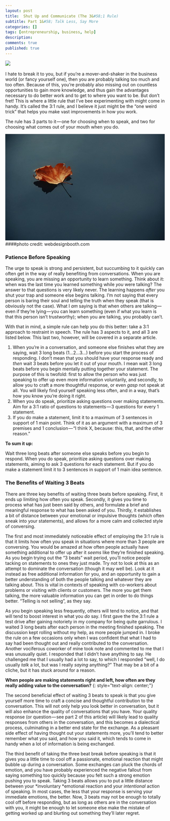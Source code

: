 ```yaml
---
layout: post
title:  Shut Up and Communicate (The 3&#58;1 Rule)
subtitle: Part 1&#58; Talk Less, Say More
categories: []
tags: [entrepreneurship, business, help]
description:
comments: true
published: true
---
```


![](/graphics/slience.jpg)

I hate to break it to you, but if you’re a mover-and-shaker in the business world (or fancy yourself one), then you are probably talking too much and too often. Because of this, you’re probably also missing out on countless opportunities to gain more knowledge, and thus gain the advantages necessary to do better work and to get to where you want to be. But don’t fret! This is where a little rule that I’ve bee experimenting with might come in handy. It’s called the 3:1 rule, and I believe it just might be the “one weird trick” that helps you make vast improvements in how you work.

The rule has 3 parts to it — one for choosing when to speak, and two for choosing what comes out of your mouth when you do.

![](/graphics/leaf.jpg)
####photo credit: webdesignbooth.com

### Patience Before Speaking

The urge to speak is strong and persistent, but succumbing to it quickly can often get in the way of really benefiting from conversations. When you are speaking, you are missing an opportunity to learn something. Think about it: when was the last time you learned something while *you* were talking? The answer to that questions is very likely never. The learning happens *after* you shut your trap and someone else begins talking. I’m not saying that every person is baring their soul and telling the truth when they speak (that is obviously not the case). What I *am* saying is that when others are talking — even if they’re lying — you can learn something (even if what you learn is that this person isn’t trustworthy); when you are talking, you probably can’t.

With that in mind, a simple rule can help you do this better: take a 3:1 approach to restraint in speech. The rule has 3 aspects to it, and all 3 are listed below. This last two, however, will be covered in a separate article.

1. When you’re in a conversation, and someone else finishes what they are saying, wait 3 long beats (1…2…3…) before you start the process of responding. I don’t mean that you should have your response ready and *then* wait 3 beats before you let it out of your mouth. I mean wait 3 long beats before you begin mentally putting together your statement. The purpose of this is twofold: first to allow the person who was just speaking to offer up even more information voluntarily, and secondly, to allow you to craft a more thoughtful response, or even *gasp* not speak at all. You will likely find yourself speaking less often, and in a way, that’s how you know you’re doing it right.
2. When you do speak, prioritize asking questions over making statements. Aim for a 3:1 ratio of questions to statements — 3 questions for every 1 statement.
3. If you do make a statement, limit it to a maximum of 3 sentences in support of 1 main point. Think of it as an argument with a maximum of 3 premises and 1 conclusion — “I think X, because: this, that, and the other reason.”

**To sum it up:**

Wait three long beats after someone else speaks before you begin to respond. When you do speak, prioritize asking questions over making statements, aiming to ask 3 questions for each statement. But if you do make a statement limit it to 3 sentences in support of 1 main idea sentence.



### The Benefits of Waiting 3 Beats

There are three key benefits of waiting three beats before speaking. First, it ends up limiting how often you speak. Secondly, it gives you time to process what has just been said by others, and formulate a brief and meaningful response to what has been asked of you. Thirdly, it establishes a bit of distance between your emotional or impulsive thoughts (which often sneak into your statements), and allows for a more calm and collected style of conversing.

The first and most immediately noticeable effect of employing the 3:1 rule is that it limits how often you speak in situations where more than 3 people are conversing. You would be amazed at how often people actually have something additional to offer up after it *seems* like they’re finished speaking. As you begin trying out the “3 beats” wait period, you’ll notice people tacking on statements to ones they just made. Try not to look at this as an attempt to dominate the conversation (though it may well be). Look at it instead as free additional information for you, and an opportunity to gain a better understanding of both the people talking and whatever they are talking about. This is vital in contexts of speaking with co-workers about problems or visiting with clients or customers. The more you get them talking, the more valuable information you can get in order to do things better. “Telling is not selling”, as they say.

As you begin speaking less frequently, others will tend to notice, and that will tend to boost interest in what you *do* say. I first gave the the 3:1 rule a test drive after gaining notoriety in my company for being quite garrulous. I waited 3 long beats after each person in the meeting finished speaking. The discussion kept rolling without my help, as more people jumped in. I broke the rule on a few occasions only when I was confident that what I had to say had been thought out and really contributed to the conversation. Another vociferous coworker of mine took note and commented to me that I was unusually quiet. I responded that I didn’t have anything to say. He challenged me that I usually had a lot to say, to which I responded “well, I do usually *talk* a lot, but was I really *saying* anything?” That may be a bit of a cliche, but it has stuck around for a reason.

**When people are making statements right and left, how often are they really adding value to the conversation?**
{: style="text-align: center;"}

The second beneficial effect of waiting 3 beats to speak is that you give yourself more time to craft a concise and thoughtful contribution to the conversation. This will not only help you look better in conversation, but it will also enhance the quality of conversations that you have. Your quality response (or question — see part 2 of this article) will likely lead to quality responses from others in the conversation, and this becomes a dialectical process, culminating in a better end state for the exchange. As a pleasant side effect of having thought out your statements more, you’ll tend to better remember what you said, and how you said it, which tends to come in handy when a lot of information is being exchanged.

The third benefit of taking the three beat break before speaking is that it gives you a little time to cool off a passionate, emotional reaction that might bubble up during a conversation. Some exchanges can pluck the chords of emotion, and you have probably experienced the negative fallout from saying something too quickly because you felt such a strong emotion pushing you to speak. Taking 3 beats allows you to put a little distance between your *involuntary *emotional reaction and your *intentional* action of speaking. In most cases, the less that your response is serving your immediate emotions, the better. Now, 3 beats may not be enough to totally cool off before responding, but as long as others are in the conversation with you, it might be enough to let someone else make the mistake of getting worked up and blurting out something they’ll later regret.
